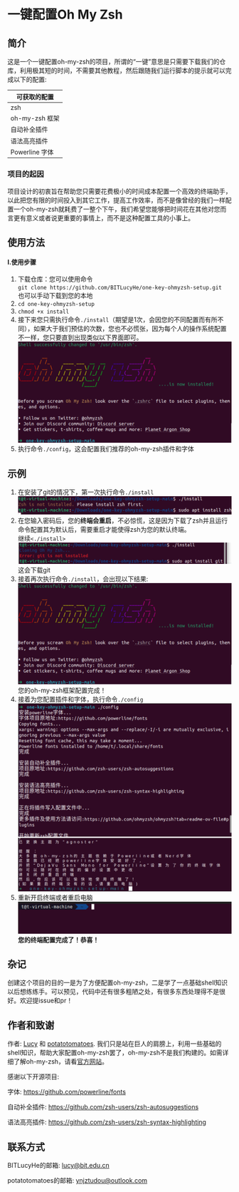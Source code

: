 
# 一键配置Oh My Zsh

## 简介

这是一个一键配置oh-my-zsh的项目，所谓的“一键”意思是只需要下载我们的仓库，利用极其短的时间，不需要其他教程，然后跟随我们运行脚本的提示就可以完成以下的配置:

|可获取的配置|
|---|
|zsh|
|oh-my-zsh 框架|
|自动补全插件|
|语法高亮插件|
|Powerline 字体|

### 项目的起因

项目设计的初衷旨在帮助您只需要花费极小的时间成本配置一个高效的终端助手，以此把您有限的时间投入到其它工作，提高工作效率，而不是像曾经的我们一样配置一个oh-my-zsh就耗费了一整个下午，我们希望您能够把时间花在其他对您而言更有意义或者说更重要的事情上，而不是这种配置工具的小事上。

## 使用方法

#### I.使用步骤
<ol>
<li>
下载仓库：您可以使用命令<code><br>git clone https://github.com/BITLucyHe/one-key-ohmyzsh-setup.git</code><br>也可以手动下载到您的本地
</li>
<li>
<code>cd one-key-ohmyzsh-setup</code>
</li>
<li><code>chmod +x install
</code></li>

<li>
接下来您只需执行命令<code>./install</code>（期望是1次，会因您的不同配置而有所不同），如果大于我们预估的次数，您也不必慌张，因为每个人的操作系统配置不一样，您只要直到出现类似以下界面即可。<img src="./assets/o3.png">
</li>
<li>
执行命令<code>./config</code>，这会配置我们推荐的oh-my-zsh插件和字体
</li>
</ol>

## 示例

<ol>
    <li>
    在安装了git的情况下，第一次执行命令<code>./install</code><img src="./assets/o1.png">
    </li>
    <li>
    在您输入密码后，您的<strong>终端会重启</strong>，不必惊慌，这是因为下载了zsh并且运行命令配置其为默认后，需要重启才能使得zsh为您的默认终端。
    <br>继续<code><./install></code>
    <img src="./assets/o2.png">这会下载git
    </li>
    <li>
    接着再次执行命令<code>./install</code>，会出现以下结果: 
    <img src="./assets/o3.png">您的oh-my-zsh框架配置完成！
    </li>
    <li>
    接着为您配置插件和字体，执行命令<code>./config</code>
    <img src="./assets/o4.png">
    <img src="./assets/o5.png">
    </li>
    <li>重新开启终端或者重启电脑<img src="./assets/o6.png">
    <strong>您的终端配置完成了！恭喜！</strong>
    </li>
</ol>

## 杂记

创建这个项目的目的一是为了方便配置oh-my-zsh，二是学了一点基础shell知识以后想练练手。可以预见，代码中还有很多粗陋之处，有很多东西处理得不是很好。欢迎提issue和pr！

## 作者和致谢

作者: [Lucy](https://github.com/BITLucyHe) 和 [potatotomatoes](https://github.com/potatotomatoes). 我们只是站在巨人的肩膀上，利用一些基础的shell知识，帮助大家配置oh-my-zsh罢了，oh-my-zsh不是我们构建的。如需详细了解oh-my-zsh，请看[官方网站](https://github.com/ohmyzsh/ohmyzsh)。

感谢以下开源项目:

字体: <https://github.com/powerline/fonts>

自动补全插件: <https://github.com/zsh-users/zsh-autosuggestions>

语法高亮插件: <https://github.com/zsh-users/zsh-syntax-highlighting>

## 联系方式

BITLucyHe的邮箱: <lucy@bit.edu.cn>

potatotomatoes的邮箱: <ynjztudou@outlook.com>
